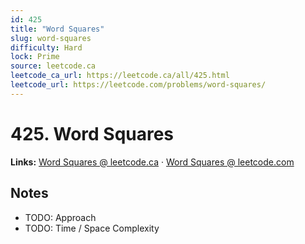 ```yaml
--- 
id: 425
title: "Word Squares"
slug: word-squares
difficulty: Hard
lock: Prime
source: leetcode.ca
leetcode_ca_url: https://leetcode.ca/all/425.html
leetcode_url: https://leetcode.com/problems/word-squares/
---
```


# 425. Word Squares

**Links:** [Word Squares @ leetcode.ca](https://leetcode.ca/all/425.html) · [Word Squares @ leetcode.com](https://leetcode.com/problems/word-squares/)

## Notes
- TODO: Approach
- TODO: Time / Space Complexity

